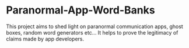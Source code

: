 # Paranormal-App-Word-Banks
This project aims to shed light on paranormal communication apps, ghost boxes, random word generators etc... It helps to prove the legitimacy of claims made by app developers.
